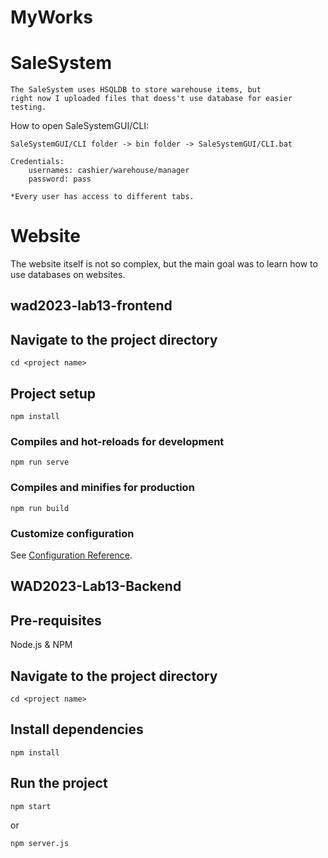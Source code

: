 # MyWorks

# SaleSystem

    The SaleSystem uses HSQLDB to store warehouse items, but
    right now I uploaded files that doess't use database for easier testing.  


How to open SaleSystemGUI/CLI:

    SaleSystemGUI/CLI folder -> bin folder -> SaleSystemGUI/CLI.bat

    Credentials:   
        usernames: cashier/warehouse/manager
        password: pass

    *Every user has access to different tabs.

# Website

The website itself is not so complex, but the main goal was to learn
how to use databases on websites.

## wad2023-lab13-frontend

## Navigate to the project directory
```
cd <project name>
```

## Project setup
```
npm install
```

### Compiles and hot-reloads for development
```
npm run serve
```

### Compiles and minifies for production
```
npm run build
```

### Customize configuration
See [Configuration Reference](https://cli.vuejs.org/config/).



## WAD2023-Lab13-Backend

## Pre-requisites
Node.js \& NPM

## Navigate to the project directory
```
cd <project name>
```

## Install dependencies
```
npm install
```

## Run the project
```
npm start
```

or
```
npm server.js
```



